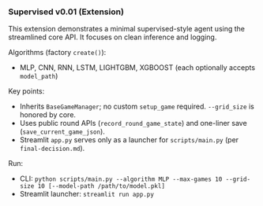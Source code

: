 ### Supervised v0.01 (Extension)

This extension demonstrates a minimal supervised-style agent using the streamlined core API. It focuses on clean inference and logging.

Algorithms (factory `create()`):
- MLP, CNN, RNN, LSTM, LIGHTGBM, XGBOOST (each optionally accepts `model_path`)

Key points:
- Inherits `BaseGameManager`; no custom `setup_game` required. `--grid_size` is honored by core.
- Uses public round APIs (`record_round_game_state`) and one-liner save (`save_current_game_json`).
- Streamlit `app.py` serves only as a launcher for `scripts/main.py` (per `final-decision.md`).

Run:
- CLI: `python scripts/main.py --algorithm MLP --max-games 10 --grid-size 10 [--model-path /path/to/model.pkl]`
- Streamlit launcher: `streamlit run app.py`